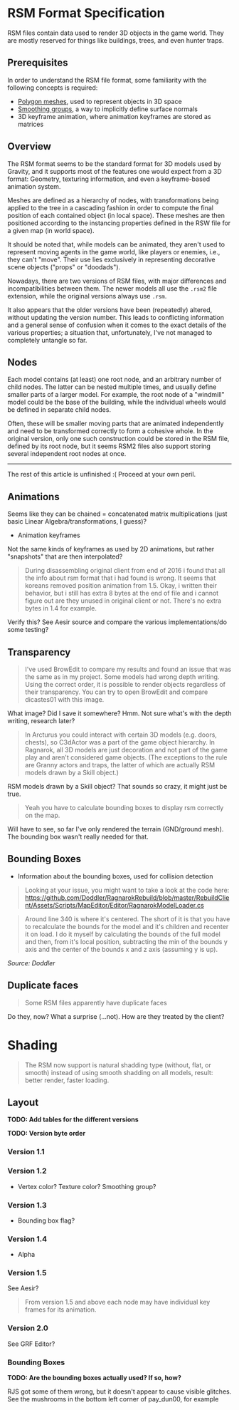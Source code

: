 # RSM Format Specification

RSM files contain data used to render 3D objects in the game world. They are mostly reserved for things like buildings, trees, and even hunter traps.

## Prerequisites

In order to understand the RSM file format, some familiarity with the following concepts is required:

* [Polygon meshes](https://en.wikipedia.org/wiki/Polygon_mesh), used to represent objects in 3D space
* [Smoothing groups](https://en.wikipedia.org/wiki/Smoothing_group), a way to implicitly define surface normals
* 3D keyframe animation, where animation keyframes are stored as matrices

## Overview

The RSM format seems to be the standard format for 3D models used by Gravity, and it supports most of the features one would expect from a 3D format: Geometry, texturing information, and even a keyframe-based animation system.

Meshes are defined as a hierarchy of nodes, with transformations being applied to the tree in a cascading fashion in order to compute the final position of each contained object (in local space). These meshes are then positioned according to the instancing properties defined in the RSW file for a given map (in world space).

It should be noted that, while models can be animated, they aren't used to represent moving agents in the game world, like players or enemies, i.e., they can't "move". Their use lies exclusively in representing decorative scene objects ("props" or "doodads").

Nowadays, there are two versions of RSM files, with major differences and incompatibilities between them. The newer models all use the ``.rsm2`` file extension, while the original versions always use ``.rsm``.

It also appears that the older versions have been (repeatedly) altered, without updating the version number. This leads to conflicting information and a general sense of confusion when it comes to the exact details of the various properties; a situation that, unfortunately, I've not managed to completely untangle so far.

## Nodes

Each model contains (at least) one root node, and an arbitrary number of child nodes. The latter can be nested multiple times, and usually define smaller parts of a larger model. For example, the root node of a "windmill" model could be the base of the building, while the individual wheels would be defined in separate child nodes.

Often, these will be smaller moving parts that are animated independently and need to be transformed correctly to form a cohesive whole. In the original version, only one such construction could be stored in the RSM file, defined by its root node, but it seems RSM2 files also support storing several independent root nodes at once.

---

The rest of this article is unfinished :( Proceed at your own peril.

## Animations

Seems like they can be chained = concatenated matrix multiplications (just basic Linear Algebra/transformations, I guess)?

* Animation keyframes

Not the same kinds of keyframes as used by 2D animations, but rather "snapshots" that are then interpolated?

> During disassembling original client from end of 2016 i found that all the info about rsm format that i had found is wrong. It seems that koreans removed position animation from 1.5. Okay, i written their behavior, but i still has extra 8 bytes at the end of file and i cannot figure out are they unused in original client or not. There's no extra bytes in 1.4 for example.

Verify this? See Aesir source and compare the various implementations/do some testing?

## Transparency

> I've used BrowEdit to compare my results and found an issue that was the same as in my project. Some models had wrong depth writing. Using the correct order, it is possible to render objects regardless of their transparency. You can try to open BrowEdit and compare dicastes01 with this image.

What image? Did I save it somewhere? Hmm. Not sure what's with the depth writing, research later?

> In Arcturus you could interact with certain 3D models (e.g. doors, chests), so C3dActor was a part of the game object hierarchy. In Ragnarok, all 3D models are just decoration and not part of the game play and aren't considered game objects. (The exceptions to the rule are Granny actors and traps, the latter of which are actually RSM models drawn by a Skill object.)

RSM models drawn by a Skill object? That sounds so crazy, it might just be true.

> Yeah you have to calculate bounding boxes to display rsm correctly on the map.

Will have to see, so far I've only rendered the terrain (GND/ground mesh). The bounding box wasn't really needed for that.

## Bounding Boxes

* Information about the bounding boxes, used for collision detection


> Looking at your issue, you might want to take a look at the code here: https://github.com/Doddler/RagnarokRebuild/blob/master/RebuildClient/Assets/Scripts/MapEditor/Editor/RagnarokModelLoader.cs

> Around line 340 is where it's centered. The short of it is that you have to recalculate the bounds for the model and it's children and recenter it on load. I do it myself by calculating the bounds of the full model and then, from it's local position, subtracting the min of the bounds y axis and the center of the bounds x and z axis (assuming y is up).
> 
*Source: Doddler*

## Duplicate faces

> Some RSM files apparently have duplicate faces

Do they, now? What a surprise (...not). How are they treated by the client?

# Shading

> The RSM now support is natural shadding type (without, flat, or smooth) instead of using smooth shadding on all models, result: better render, faster loading.

## Layout

**TODO: Add tables for the different versions**

**TODO: Version byte order**

### Version 1.1

### Version 1.2

* Vertex color? Texture color? Smoothing group?

### Version 1.3

* Bounding box flag?

### Version 1.4

* Alpha

### Version 1.5

See Aesir?

> From version 1.5 and above each node may have individual key frames for its animation.

### Version 2.0

See GRF Editor?

### Bounding Boxes

**TODO:  Are the bounding boxes actually used? If so, how?**

RJS got some of them wrong, but it doesn't appear to cause visible glitches. See the mushrooms in the bottom left corner of pay_dun00, for example
